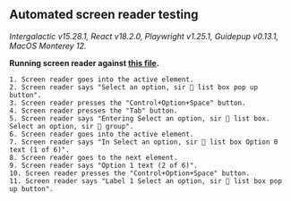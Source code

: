 ## Automated screen reader testing

_Intergalactic v15.28.1, React v18.2.0, Playwright v1.25.1,
Guidepup v0.13.1, MacOS Monterey 12._

**Running screen reader against [this file](https://github.com/semrush/intergalactic/blob/master/website/docs/components/select/examples/basic.tsx).**

```
1. Screen reader goes into the active element.
2. Screen reader says "Select an option, sir 🧐 list box pop up button".
3. Screen reader presses the "Control+Option+Space" button.
4. Screen reader presses the "Tab" button.
5. Screen reader says "Entering Select an option, sir 🧐 list box. Select an option, sir 🧐 group".
6. Screen reader goes into the active element.
7. Screen reader says "In Select an option, sir 🧐 list box Option 0 text (1 of 6)".
8. Screen reader goes to the next element.
9. Screen reader says "Option 1 text (2 of 6)".
10. Screen reader presses the "Control+Option+Space" button.
11. Screen reader says "Label 1 Select an option, sir 🧐 list box pop up button".
```
